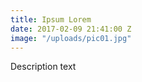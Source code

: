 ```yaml
---
title: Ipsum Lorem
date: 2017-02-09 21:41:00 Z
image: "/uploads/pic01.jpg"
---
```


Description text